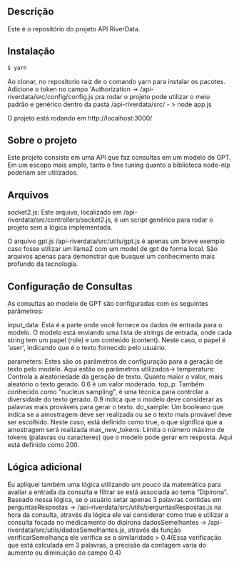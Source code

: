 ## Descrição 
Este é o repositório do projeto API RiverData.

## Instalação 

```bash
$ yarn
```

Ao clonar, no repositorio raiz de o comando yarn para instalar os pacotes.
Adicione o token no campo 'Authorization ->  /api-riverdata/src/config/config.js
pra rodar o projeto pode utilizar o meio padrão e genérico dentro da pasta /api-riverdata/src/ - > node app.js 

O projeto está rodando em http://localhost:3000/


## Sobre o projeto

Este projeto consiste em uma API que faz consultas em um modelo de GPT. Em um escopo mais amplo, tanto o fine tuning quanto a biblioteca node-nlp poderiam ser utilizados.

## Arquivos

socket2.js: Este arquivo, localizado em /api-riverdata/src/controllers/socket2.js, é um script genérico para rodar o projeto sem a lógica implementada.


O arquivo gpt.js /api-riverdata/src/utils/gpt.js é apenas um breve exemplo caso fosse utilizar um llama2 com um model de gpt de forma local.
São arquivos apenas para demonstrar que busquei um conhecimento mais profundo da tecnologia.


## Configuração de Consultas

As consultas ao modelo de GPT são configuradas com os seguintes parâmetros:

input_data: Esta é a parte onde você fornece os dados de entrada para o modelo. O modelo está enviando uma lista de strings de entrada, onde cada string tem um papel (role) e um conteúdo (content). Neste caso, o papel é 'user', indicando que é o texto fornecido pelo usuário.

parameters: Estes são os parâmetros de configuração para a geração de texto pelo modelo. Aqui estão os parâmetros utilizados->
    temperature: Controla a aleatoriedade da geração de texto. Quanto maior o valor, mais aleatório o texto gerado. 0.6 é um valor moderado.
    top_p: Também conhecido como "nucleus sampling", é uma técnica para controlar a diversidade do texto gerado. 0.9 indica que o modelo deve considerar as palavras mais prováveis para gerar o texto.
    do_sample: Um booleano que indica se a amostragem deve ser realizada ou se o texto mais provável deve ser escolhido. Neste caso, está definido como true, o que significa que a amostragem será realizada
    max_new_tokens: Limita o número máximo de tokens (palavras ou caracteres) que o modelo pode gerar em resposta. Aqui está definido como 200.

## Lógica adicional

Eu apliquei também uma lógica utilizando um pouco da matemática para avaliar a entrada da consulta e filtrar se está associada ao tema “Dipirona”. Baseado nessa lógica, se o usuário setar apenas 3 palavras contidas em 
perguntasRespostas -> /api-riverdata/src/utils/perguntasRespostas.js na hora da consulta, através da lógica ele vai considerar como true e utilizar a consulta focada no médicamento do dipirona dadosSemelhantes -> /api-riverdata/src/utils/dadosSemelhantes.js, através da função verificarSemelhança ele verifica se a similaridade > 0.4(Essa verificação que está calculada em 3 palavras, a precisão da contagem varia do aumento ou diminuição do campo 0.4)


